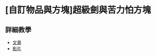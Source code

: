 # [自訂物品與方塊]超級劍與苦力怕方塊

## 詳細教學
- [文章](https://www.mcbedev.net/2021/07/add-on-1-bridge.html)
- [影片](https://www.youtube.com/watch?v=g18wKkXF2e8)
